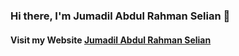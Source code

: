 ### Hi there, I'm Jumadil Abdul Rahman Selian 👋

#### Visit my Website <a href="https://jumadilabdulrahmanselian.com">Jumadil Abdul Rahman Selian</a>
